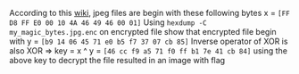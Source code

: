 According to this [wiki](https://en.wikipedia.org/wiki/List_of_file_signatures), jpeg files are begin with these following bytes
x = `[FF D8 FF E0 00 10 4A 46 49 46 00 01]`
Using `hexdump -C my_magic_bytes.jpg.enc` on encrypted file show that encrypted file begin with
y = `[b9 14 06 45 71 e0 b5 f7 37 07 cb 85]`
Inverse operator of XOR is also XOR
=> key = x ^ y = `[46 cc f9 a5 71 f0 ff b1 7e 41 cb 84]`
using the above key to decrypt the file resulted in an image with flag
